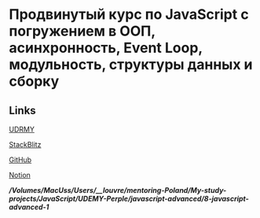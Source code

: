 # Продвинутый курс по JavaScript с погружением в ООП, асинхронность, Event Loop, модульность, структуры данных и сборку

## Links

[UDRMY](https://www.udemy.com/course/javascript-advance/)

[StackBlitz](https://stackblitz.com/~/github.com/igor2000xp/8-javascript-advanced-1)

[GitHub](https://github.com/igor2000xp/8-javascript-advanced-1)

[Notion](https://www.notion.so/JavaScript-Advanced-1416bddbc491807ea41df783174ccc81)

***/Volumes/MacUss/Users/__louvre/mentoring-Poland/My-study-projects/JavaScript/UDEMY-Perple/javascript-advanced/8-javascript-advanced-1***